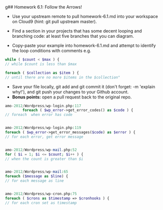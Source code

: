 g## Homework 6.1: Follow the Arrows!

* Use your upstream remote to pull homework-6.1.md into your workspace on Cloud9 (hint: git pull upstream master).
 
* Find a section in your projects that has some decent looping and branching code: at least five branches that you can diagram.
* Copy-paste your example into homework-6.1.md and attempt to identify the loop conditions with comments e.g. 

```php
while ( $count < $max ) {
// while $count is less than $max

foreach ( $collection as $item ) {
// until there are no more $items in the $collection"
```

* Save your file locally, git add and git commit it (don't forget: -m 'explain why!'), and git push your changes to your Github account.
* **Bonus points:** open a pull request back to the original repo.
                  


```php
amo-2012/Wordpress/wp-login.php:117
        foreach ( $wp_error->get_error_codes() as $code ) {
// foreach  when error has code


amo-2012/Wordpress/wp-login.php:119
foreach ( $wp_error->get_error_messages($code) as $error ) {
// for each error, get error message


amo-2012/Wordpress/wp-mail.php:52
for ( $i = 1; $i <= $count; $i++ ) {
// when the count is greater than $i


amo-2012/Wordpress/wp-mail:65
foreach ($message as $line) {
// for each message as line


amo-2012/Wordpress/wp-cron.php:75
foreach ( $crons as $timestamp => $cronhooks ) {
// for each cron set as timestamp